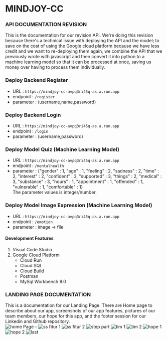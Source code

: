 # MINDJOY-CC
### API DOCUMENTATION REVISION
This is the documentation for our revision API. We're doing this revision because there's a technical issue with deploying the API and the model; to save on the cost of using the Google cloud platform because we have less credit and we want to re-deploying them again, we combine the API that we previously wrote with javascript and then convert it into python to a machine learning model so that it can be processed at once, saving us money over having to process them individually.

### Deploy Backend Register
- URL : `https://mindjoy-cc-avpq3ri45q-as.a.run.app`
- endpoint : `/register`
- parameter : (username,name,password)
### Deploy Backend Login
- URL : `https://mindjoy-cc-avpq3ri45q-as.a.run.app`
- endpoint : `/login`
- parameter : (username,password)
### Deploy Model Quiz (Machine Learning Model)
- URL : `https://mindjoy-cc-avpq3ri45q-as.a.run.app`
- endpoint : `/mentalhealth`
- parameter :
    {"gender" : 1,
    "age" : 1,
    "feeling" : 2,
    "sadness" : 2,
    "time" : 2,
    "interest" : 2,
    "confident" : 3,
    "supported" : 3,
    "things" : 2,
    "medical" : 3,
    "substance" : 3,
    "hours" : 1,
    "appointment" : 1,
    "offended" : 1,
    "vulnerable" : 1,
    "comfortable" : 1} <br/> The parameter values is integer/number.

### Deploy Model Image Expression (Machine Learning Model)
- URL : `https://mindjoy-cc-avpq3ri45q-as.a.run.app`
- endpoint : `/emotion`
- parameter : image -> file

#### Development Features
1. Visual Code Studio
2. Google Cloud Platform
   - Cloud Run
   - Cloud SQL
   - Cloud Build
   - Postman
   -  MySql Workbench 8.0
### LANDING PAGE DOCUMENTATION
This is a documentation for our Landing Page. There are Home page to describe about our app, screenshots of our app features, pictures of our team members, our hope for this app, and the footer session for our Linkedin and Github repository.
</br>
![home Page - ](https://user-images.githubusercontent.com/79590008/173270381-7626f3f6-dae2-4994-90bd-da9857045e39.png)
![ss fitur 1](https://user-images.githubusercontent.com/79590008/173270514-6f553b50-1c29-4fdd-ab3a-cfa116b85541.png)
![ss fitur 2](https://user-images.githubusercontent.com/79590008/173270555-522da21d-ed5f-4ef9-a0d0-a9cdf895f55e.png)
![step part](https://user-images.githubusercontent.com/79590008/173270962-b6d9e33f-6b30-4945-b9d2-da1104a574a5.png)
![tim 1](https://user-images.githubusercontent.com/79590008/173270634-dff47945-7b79-4db7-af6d-4de1bf36f7d6.png)
![tim 2](https://user-images.githubusercontent.com/79590008/173270657-d2e0e1ba-0bbb-4582-b793-df49047bc5cc.png)
![hope 1](https://user-images.githubusercontent.com/79590008/173270739-1edada56-d4b9-4173-ab47-706f9b9d6a83.png)
![hope 2](https://user-images.githubusercontent.com/79590008/173270769-633a9e27-4623-4f0a-9aeb-349ab3c9b862.png)
![last](https://user-images.githubusercontent.com/79590008/173270808-7518e757-061e-4613-bcbe-eb6c5eadd4b9.png)




